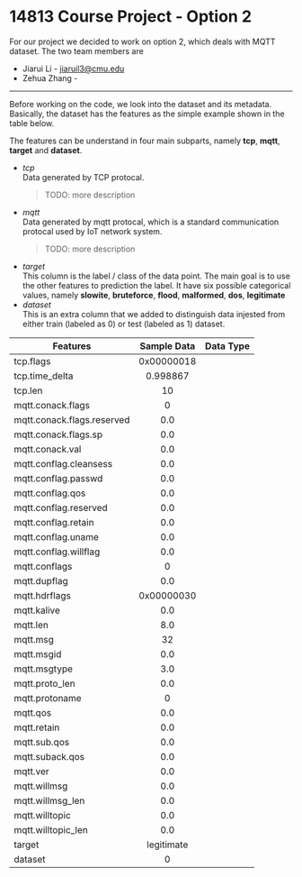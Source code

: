 
# 14813 Course Project - Option 2

For our project we decided to work on option 2, which deals with MQTT dataset. The two team members are

- Jiarui Li - jiaruil3@cmu.edu
- Zehua Zhang - 

------

Before working on the code, we look into the dataset and its metadata. Basically, the dataset has the features as the simple example shown in the table below. 

The features can be understand in four main subparts, namely <b>tcp</b>, <b>mqtt</b>, <b>target</b> and <b>dataset</b>. 

- <i>tcp</i> <br>
    Data generated by TCP protocal.
    > TODO: more description
- <i>mqtt</i> <br>
    Data generated by mqtt protocal, which is a standard communication protocal used by IoT network system.
    > TODO: more description
- <i>target</i> <br>
    This column is the label / class of the data point. The main goal is to use the other features to prediction the label. It have six possible categorical values, namely <b>slowite</b>, <b>bruteforce</b>, <b>flood</b>, <b>malformed</b>, <b>dos</b>, <b>legitimate</b>
- <i>dataset</i> <br>
    This is an extra column that we added to distinguish data injested from either train (labeled as 0) or test (labeled as 1) dataset. 

|         Features          |    Sample Data   |    Data Type   |
| ------------------------- |:----------------:| --------------:|
|tcp.flags                  | 0x00000018 |
|tcp.time_delta             | 0.998867   |
|tcp.len                    | 10         |
|mqtt.conack.flags          | 0          |
|mqtt.conack.flags.reserved | 0.0        |
|mqtt.conack.flags.sp       | 0.0        |
|mqtt.conack.val            | 0.0        |
|mqtt.conflag.cleansess     | 0.0        |
|mqtt.conflag.passwd        | 0.0        |
|mqtt.conflag.qos           | 0.0        |
|mqtt.conflag.reserved      | 0.0        |
|mqtt.conflag.retain        | 0.0        |
|mqtt.conflag.uname         | 0.0        |
|mqtt.conflag.willflag      | 0.0        |
|mqtt.conflags              | 0          |
|mqtt.dupflag               | 0.0        |
|mqtt.hdrflags              | 0x00000030 |
|mqtt.kalive                | 0.0        |
|mqtt.len                   | 8.0        |
|mqtt.msg                   | 32         |
|mqtt.msgid                 | 0.0        |
|mqtt.msgtype               | 3.0        |
|mqtt.proto_len             | 0.0        |
|mqtt.protoname             | 0          |
|mqtt.qos                   | 0.0        |
|mqtt.retain                | 0.0        |
|mqtt.sub.qos               | 0.0        |
|mqtt.suback.qos            | 0.0        |
|mqtt.ver                   | 0.0        |
|mqtt.willmsg               | 0.0        |
|mqtt.willmsg_len           | 0.0        |
|mqtt.willtopic             | 0.0        |
|mqtt.willtopic_len         | 0.0        |
|target                     | legitimate |
|dataset                    | 0          |





